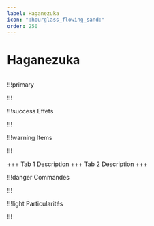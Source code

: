 ```yaml
---
label: Haganezuka
icon: ":hourglass_flowing_sand:"
order: 250
---
```


# Haganezuka

```txt

```

!!!primary

!!!

!!!success Effets

!!!

!!!warning Items

!!!

+++ Tab 1
Description
+++ Tab 2 
Description
+++

!!!danger Commandes

!!!

!!!light Particularités

!!!
